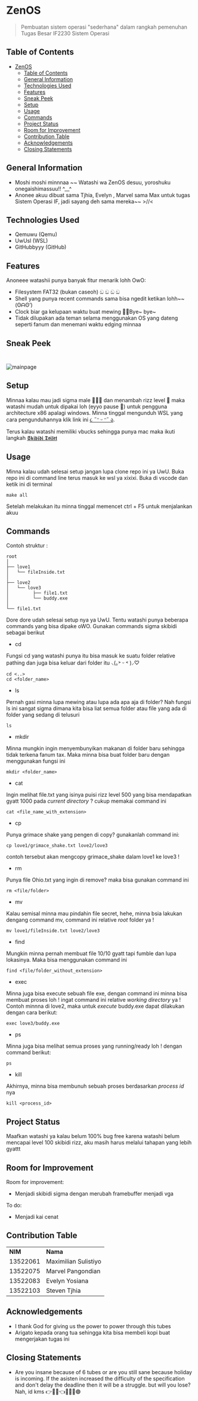 # ZenOS
> Pembuatan sistem operasi "sederhana" dalam rangkah pemenuhan Tugas Besar IF2230 Sistem Operasi

## Table of Contents
- [ZenOS](#zenos)
  - [Table of Contents](#table-of-contents)
  - [General Information](#general-information)
  - [Technologies Used](#technologies-used)
  - [Features](#features)
  - [Sneak Peek](#sneak-peek)
  - [Setup](#setup)
  - [Usage](#usage)
  - [Commands](#commands)
  - [Project Status](#project-status)
  - [Room for Improvement](#room-for-improvement)
  - [Contribution Table](#contribution-table)
  - [Acknowledgements](#acknowledgements)
  - [Closing Statements](#closing-statements)


## General Information
- Moshi moshi minnnaa ~~ Watashi wa ZenOS desuu, yoroshuku onegaishimassuu!! ^__^
- Anonee akuu dibuat sama Tjhia, Evelyn , Marvel sama Max untuk tugas Sistem Operasi IF, jadi sayang deh sama mereka~~ >//<


## Technologies Used
- Qemuwu (Qemu)
- UwUsl (WSL)
- GitHubbyyy (GitHub)


## Features
Anoneee watashii punya banyak fitur menarik lohh OwO:
- Filesystem FAT32 (bukan caseoh) ඞ ඞ ඞ ඞ
- Shell yang punya recent commands sama bisa ngedit ketikan lohh~~ (ʘᗩʘ’)
- Clock biar ga kelupaan waktu buat mewing 🧏🤫Bуe~ bye~
- Tidak dilupakan ada teman selama menggunakan OS yang dateng seperti fanum dan menemani waktu edging minnaa


## Sneak Peek<br/><br/>
![mainpage](./img/Demo%20ZenOS.gif)


## Setup
Minnaa kalau mau jadi sigma male 🤫🧏‍♂️ dan menambah rizz level 🥵 maka watashi mudah untuk dipakai loh (eyyo pause 🤨) untuk pengguna architecture x86 apalagi windows. Minna tinggal mengunduh WSL yang cara pengunduhannya klik link ini [૮ ˶ᵔ ᵕ ᵔ˶ ა](https://docs.google.com/document/d/1Zt3yzP_OEiFz8g2lHlpBNNr9qUyXghFNeQlAeQpAaII/edit#heading=h.z69qt6rveqcu).

Terus kalau watashi memiliki vbucks sehingga punya mac maka ikuti langkah [𝕾𝖐𝖎𝖇𝖎𝖉𝖎 𝕿𝖔𝖎𝖑𝖊𝖙](https://docs.google.com/document/d/1ae_Oa9bAdc7qvV7qTsOvSGIus6RocsTJJSOl64Det0o/edit#heading=h.mdl18ntcayin)


## Usage
Minna kalau udah selesai setup jangan lupa clone repo ini ya UwU. Buka repo ini di command line terus masuk ke wsl ya xixixi. Buka di vscode dan ketik ini di terminal

```shell
make all
```

Setelah melakukan itu minna tinggal memencet ctrl + F5 untuk menjalankan akuu

## Commands

Contoh struktur :
```shell
root
│
├── love1
│   └── fileInside.txt
│
├── love2
│   └── love3
│         ├── file1.txt
│         └── buddy.exe
│
└── file1.txt
```
Dore dore udah selesai setup nya ya UwU. Tentu watashi punya beberapa commands yang bisa dipake oWO. Gunakan commands sigma skibidi sebagai berikut

- cd

Fungsi cd yang watashi punya itu bisa masuk ke suatu folder relative pathing dan juga bisa keluar dari folder itu ⸜(｡˃ ᵕ ˂ )⸝♡
````shell
cd <..> 
cd <folder_name>
````

- ls

Pernah gasi minna lupa mewing atau lupa ada apa aja di folder? Nah fungsi ls ini sangat sigma dimana kita bisa liat semua folder atau file yang ada di folder yang sedang di telusuri
````shell
ls
````

- mkdir

Minna mungkin ingin menyembunyikan makanan di folder baru sehingga tidak terkena fanum tax. Maka minna bisa buat folder baru dengan menggunakan fungsi ini
````shell
mkdir <folder_name>
````

- cat

Ingin melihat file.txt yang isinya puisi rizz level 500 yang bisa mendapatkan gyatt 1000 pada *current directory* ? cukup memakai command ini
````shell
cat <file_name_with_extension>
````
- cp

Punya grimace shake yang pengen di copy? gunakanlah command ini:

````shell
cp love1/grimace_shake.txt love2/love3
````
contoh tersebut akan mengcopy grimace_shake dalam love1 ke love3 !

- rm

Punya file Ohio.txt yang ingin di remove? maka bisa gunakan command ini
````shell
rm <file/folder>
````

- mv

Kalau semisal minna mau pindahin file secret, hehe, minna bsia lakukan dengang command mv, command ini relative *root* folder ya !

````shell
mv love1/fileInside.txt love2/love3
````

- find

Mungkin minna pernah membuat file 10/10 gyatt tapi fumble dan lupa lokasinya. Maka bisa menggunakan command ini
````shell
find <file/folder_without_extension>
````

- exec

Minna juga bisa execute sebuah file exe, dengan command ini minna bisa membuat proses loh ! ingat command ini relative *working directory* ya ! Contoh minnna di love2, maka untuk *execute* buddy.exe dapat dilakukan dengan cara berikut:

````shell
exec love3/buddy.exe
````

- ps

Minna juga bisa melihat semua proses yang running/ready loh ! dengan command berikut:
````shell
ps
````

- kill

Akhirnya, minna bisa membunuh sebuah proses berdasarkan *process id* nya

````shell
kill <process_id>
````
## Project Status
Maafkan watashi ya kalau belum 100% bug free karena watashi belum mencapai level 100 skibidi rizz, aku masih harus melalui tahapan yang lebih gyattt


## Room for Improvement

Room for improvement:
- Menjadi skibidi sigma dengan merubah framebuffer menjadi vga

To do:
- Menjadi kai cenat

## Contribution Table
<table>
    <tr>
      <td><b>NIM</b></td>
      <td><b>Nama</b></td>
    </tr>
    <tr>
      <td>13522061</td>
      <td>Maximilian Sulistiyo</td>
    </tr>
    <tr>
      <td>13522075</td>
      <td>Marvel Pangondian</td>
    </tr>
    <tr>
      <td>13522083</td>
      <td>Evelyn Yosiana</td>
    </tr>
    <tr>
      <td>13522103</td>
      <td>Steven Tjhia</td>
    </tr>
</table>


## Acknowledgements
- I thank God for giving us the power to power through this tubes
- Arigato kepada orang tua sehingga kita bisa membeli kopi buat mengerjakan tugas ini


## Closing Statements
- Are you insane because of 6 tubes or are you still sane because holiday is incoming. If the asisten increased the difficulty of the specification and don't delay the deadline then it will be a struggle. but will you lose? Nah, id kms 👉🔴🔵👈🤞🤌🫴🟣


<!-- Optional -->
<!-- ## License -->
<!-- This project is open source and available under the [... License](). -->

<!-- You don't have to include all sections - just the one's relevant to your project -->